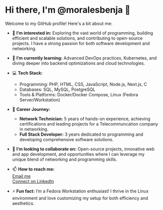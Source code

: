 # Hi there, I'm @moralesbenja 👋

Welcome to my GitHub profile! Here's a bit about me:

- 👀 **I’m interested in:** Exploring the vast world of programming, building efficient and scalable solutions, and contributing to open-source projects. I have a strong passion for both software development and networking.

- 🌱 **I’m currently learning:** Advanced DevOps practices, Kubernetes, and diving deeper into backend optimizations and cloud technologies.

- 💻 **Tech Stack:**  
  - Programming: PHP, HTML, CSS, JavaScript, Node.js, Next.js, C  
  - Databases: SQL, MySQL, PostgreSQL  
  - Tools & Platforms: Docker/Docker Compose, Linux (Fedora Server/Workstation)

- 💼 **Career Journey:**  
  - **Network Technician:** 5 years of hands-on experience, achieving certifications and leading projects for a Telecommuncation company in networking.  
  - **Full Stack Developer:** 3 years dedicated to programming and developing comprehensive software solutions.

- 💞️ **I’m looking to collaborate on:** Open-source projects, innovative web and app development, and opportunities where I can leverage my unique blend of networking and programming skills.

- 📫 **How to reach me:**  
  [Email me](mailto:benjaothonielmorales@gmail.com)  
  [Connect on LinkedIn](https://www.linkedin.com/in/benjamin-morales-672548193)

- ⚡ **Fun fact:** I’m a Fedora Workstation enthusiast! I thrive in the Linux environment and love customizing my setup for both efficiency and aesthetics.

